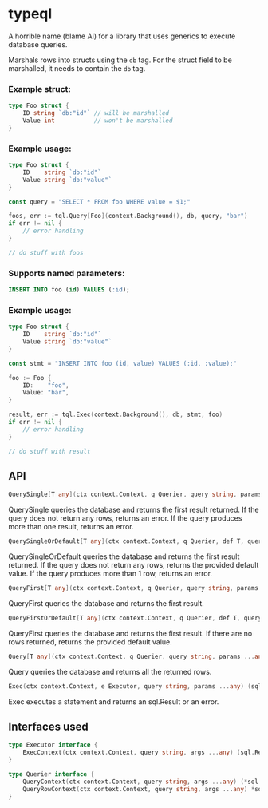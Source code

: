 # typeql

A horrible name (blame AI) for a library that uses generics to execute database queries. 

Marshals rows into structs using the `db` tag. For the struct field to be marshalled, it needs to contain the `db` tag.

### Example struct:
```go
type Foo struct {
    ID string `db:"id"` // will be marshalled
    Value int           // won't be marshalled
}
```

### Example usage:
```go
type Foo struct {
    ID    string `db:"id"`
    Value string `db:"value"`
}

const query = "SELECT * FROM foo WHERE value = $1;"

foos, err := tql.Query[Foo](context.Background(), db, query, "bar")
if err != nil { 
    // error handling
}

// do stuff with foos 
```

### Supports named parameters:
```sql
INSERT INTO foo (id) VALUES (:id);
```

### Example usage:
```go
type Foo struct {
    ID    string `db:"id"`
    Value string `db:"value"`
}

const stmt = "INSERT INTO foo (id, value) VALUES (:id, :value);"

foo := Foo {
    ID:    "foo",
    Value: "bar",
}

result, err := tql.Exec(context.Background(), db, stmt, foo)
if err != nil { 
    // error handling
}

// do stuff with result
```

## API
```go
QuerySingle[T any](ctx context.Context, q Querier, query string, params ...any) (result T, err error)
```
QuerySingle queries the database and returns the first result returned. If the query does not return any rows, returns an error. If the query produces more than one result, returns an error.

```go
QuerySingleOrDefault[T any](ctx context.Context, q Querier, def T, query string, params ...any) (result T, err error)
```
QuerySingleOrDefault queries the database and returns the first result returned. If the query does not return any rows, returns the provided default value. If the query produces more than 1 row, returns an error.

```go
QueryFirst[T any](ctx context.Context, q Querier, query string, params ...any) (result T, err error)
```
QueryFirst queries the database and returns the first result.

```go
QueryFirstOrDefault[T any](ctx context.Context, q Querier, def T, query string, params ...any) (result T, err error)
```
QueryFirst queries the database and returns the first result. If there are no rows returned, returns the provided default value.

```go
Query[T any](ctx context.Context, q Querier, query string, params ...any) (result []T, err error)
```
Query queries the database and returns all the returned rows.

```go
Exec(ctx context.Context, e Executor, query string, params ...any) (sql.Result, error) 
```
Exec executes a statement and returns an sql.Result or an error.

## Interfaces used
```go
type Executor interface {
    ExecContext(ctx context.Context, query string, args ...any) (sql.Result, error)
}

type Querier interface {
    QueryContext(ctx context.Context, query string, args ...any) (*sql.Rows, error)
    QueryRowContext(ctx context.Context, query string, args ...any) *sql.Row
}
```